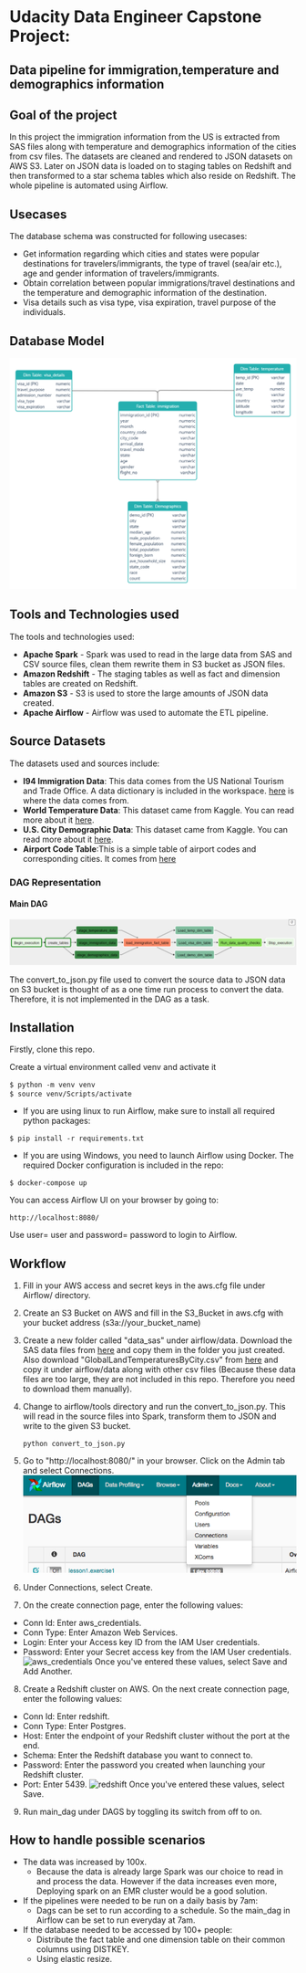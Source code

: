 # Udacity Data Engineer Capstone Project: 
## Data pipeline for immigration,temperature and demographics information
## Goal of the project

In this project the immigration information from the US is extracted from SAS files along with temperature and demographics information of the cities from csv files. The datasets are cleaned and rendered to JSON datasets on AWS S3. Later on JSON data is loaded on to staging tables on Redshift and then transformed to a star schema tables which also reside on Redshift. The whole pipeline is automated using Airflow.

## Usecases
The database schema was constructed for following usecases:
<ul>
<li>Get information regarding which cities and states were popular destinations for travelers/immigrants, the type of travel (sea/air etc.), age and gender information of travelers/immigrants. </li>
<li>Obtain correlation between popular immigrations/travel destinations and the temperature and demographic information of the destination.</li>
<li>Visa details such as visa type, visa expiration, travel purpose of the individuals. </li>
</ul>

## Database Model

![db_diagram](images/schema_diagram.png "Database Diagram")

## Tools and Technologies used
The tools and technologies used:
- __Apache Spark__ - Spark was used to read in the large data from SAS and CSV source files, clean them rewrite them in S3 bucket as JSON files.
- __Amazon Redshift__ - The staging tables as well as fact and dimension tables are created on Redshift.
- __Amazon S3__ - S3 is used to store the large amounts of JSON data created.
- __Apache Airflow__ - Airflow was used to automate the ETL pipeline.

## Source Datasets
The datasets used and sources include:
- __I94 Immigration Data__: 
This data comes from the US National Tourism and Trade Office. A data dictionary is included in the workspace. [here](https://travel.trade.gov/research/reports/i94/historical/2016.html) is where the data comes from. 
- __World Temperature Data__: This dataset came from Kaggle. You can read more about it [here](https://www.kaggle.com/berkeleyearth/climate-change-earth-surface-temperature-data).
- __U.S. City Demographic Data__: This dataset came from Kaggle. You can read more about it [here](https://public.opendatasoft.com/explore/dataset/us-cities-demographics/export/).
- __Airport Code Table__:This is a simple table of airport codes and corresponding cities. It comes from [here](https://datahub.io/core/airport-codes#data)

### DAG Representation

#### Main DAG

![capstone_dag](images/main_dag.PNG "Main DAG")

The convert_to_json.py file used to convert the source data to JSON data on S3 bucket is thought of as a one time run process to convert the data. Therefore, it is not implemented in the DAG as a task. 

## Installation

Firstly, clone this repo.

Create a virtual environment called venv and activate it
```
$ python -m venv venv
$ source venv/Scripts/activate
```
- If you are using linux to run Airflow, make sure to install all required python packages:
```
$ pip install -r requirements.txt
```

 - If you are using Windows, you need to launch Airflow using Docker. The required Docker configuration is included in the repo:
```
$ docker-compose up
```

You can access Airflow UI on your browser by going to:
```
http://localhost:8080/
```
Use user= user and password= password to login to Airflow.

## Workflow

1. Fill in your AWS access and secret keys in the aws.cfg file under  Airflow/ directory.

2. Create an S3 Bucket on AWS and fill in the S3_Bucket in aws.cfg with your bucket address (s3a://your_bucket_name)

3. Create a new folder called "data_sas" under airflow/data. Download the SAS data files from [here](https://travel.trade.gov/research/reports/i94/historical/2016.html) and copy them in the folder you just created. Also download "GlobalLandTemperaturesByCity.csv" from [here](https://www.kaggle.com/berkeleyearth/climate-change-earth-surface-temperature-data) and copy it under airflow/data along with other csv files (Because these data files are too large, they are not included in this repo. Therefore you need to download them manually).

4. Change to airflow/tools directory and run the convert_to_json.py. This will read in the source files into Spark, transform them to JSON and write to the given S3 bucket.
    ```
    python convert_to_json.py
    ```

5. Go to "http://localhost:8080/" in your browser. Click on the Admin tab and select Connections.
![Admin tab](images/connections.png)

6. Under Connections, select Create.

7. On the create connection page, enter the following values:
- Conn Id: Enter aws_credentials.
- Conn Type: Enter Amazon Web Services.
- Login: Enter your Access key ID from the IAM User credentials.
- Password: Enter your Secret access key from the IAM User credentials.
![aws_credentials](images/connections_detail.png)
Once you've entered these values, select Save and Add Another.

8. Create a Redshift cluster on AWS. On the next create connection page, enter the following values:
- Conn Id: Enter redshift.
- Conn Type: Enter Postgres.
- Host: Enter the endpoint of your Redshift cluster without the port at the end.
- Schema: Enter the Redshift database you want to connect to.
- Password: Enter the password you created when launching your Redshift cluster.
- Port: Enter 5439.
![redshift](images/connections_detail_redshift.png)
Once you've entered these values, select Save.

9. Run main_dag under DAGS by toggling its switch from off to on.


## How to handle possible scenarios
- The data was increased by 100x.
    - Because the data is already large Spark was our choice to read in and process the data. However if the data increases even more, Deploying spark on an EMR cluster would be a good solution.
- If the pipelines were needed to be run on a daily basis by 7am:
    - Dags can be set to run according to a schedule. So the main_dag in Airflow can be set to run everyday at 7am.
- If the database needed to be accessed by 100+ people:
    - Distribute the fact table and one dimension table on their common columns using DISTKEY.
    - Using elastic resize.



